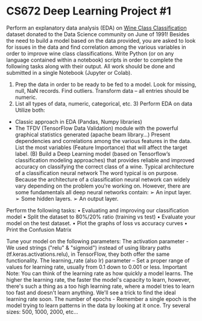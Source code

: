 # CS672 Deep Learning Project #1

Perform an explanatory data analysis (EDA) on [Wine Class Classification](https://archive.ics.uci.edu/dataset/109/wine) dataset donated to the Data Science community on June of 1991! Besides the need to build a model based on the data provided, you are asked to look for issues in the data and find correlation among the various variables in order to improve wine class classifications.
Write Python (or on any language contained within a notebook) scripts in order to complete the following tasks along with their output. All work should be done and submitted in a single Notebook (Jupyter or Colab).
1) Prep the data in order to be ready to be fed to a model.
Look for missing, null, NaN records.
Find outliers.
Transform data – all entries should be numeric.
2) List all types of data, numeric, categorical, etc. 3) Perform EDA on data
Utilize both:
- Classic approach in EDA (Pandas, Numpy libraries)
- The TFDV (TensorFlow Data Validation) module with the powerful graphical statistics generated (apache beam library...)
Present dependencies and correlations among the various features in the data. List the most variables (Feature Importance) that will affect the target label.
(B)
Build a Deep Learning model (based on Tensorflow’s classification modeling approaches) that provides reliable and improved accuracy on classifying the correct class of a wine.
Typical architecture of a classification neural network
The word typical is on purpose.
Because the architecture of a classification neural network can widely vary depending on the problem you're working on.
However, there are some fundamentals all deep neural networks contain: ➢ An input layer.
➢ Some hidden layers.
➢ An output layer.

Perform the following tasks:
• Evaluating and improving our classification model
• Split the dataset to 80%/20% ratio (training vs test)
• Evaluate your model on the test dataset.
• Plot the graphs of loss vs accuracy curves
• Print the Confusion Matrix

Tune your model on the following parameters:
The activation parameter - We used strings ("relu" & "sigmoid") instead of using library paths (tf.keras.activations.relu), in TensorFlow, they both offer the same functionality.
The learning_rate (also lr) parameter – Set a proper range of values for learning rate, usually from 0.1 down to 0.001 or less.
Important Note: You can think of the learning rate as how quickly a model learns. The higher the learning rate, the faster the model's capacity to learn, however, there's such a thing as a too high learning rate, where a model tries to learn too fast and doesn't learn anything. We'll see a trick to find the ideal learning rate soon.
The number of epochs - Remember a single epoch is the model trying to learn patterns in the data by looking at it once. Try several sizes: 500, 1000, 2000, etc...